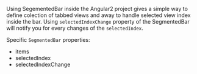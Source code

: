 Using SegementedBar inside the Angular2 project gives a simple way to define colection of tabbed views 
and away to handle selected view index inside the bar. 
Using `selectedIndexChange` property of the SegmentedBar will notify you for every changes of the `selectedIndex`.  

Specific `SegmentedBar` properties:
 - items
 - selectedIndex
 - selectedIndexChange